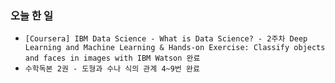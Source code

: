 ### 오늘 한 일

- `[Coursera] IBM Data Science - What is Data Science? - 2주차 Deep Learning and Machine Learning & Hands-on Exercise: Classify objects and faces in images with IBM Watson 완료`
- `수학독본 2권 - 도형과 수나 식의 관계 4~9번 완료`
